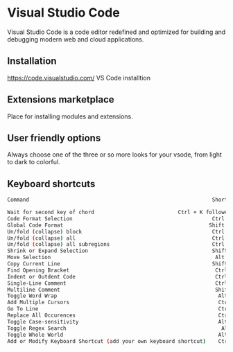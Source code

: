 # Visual Studio Code

Visual Studio Code is a code editor redefined and optimized for building and debugging modern web and cloud applications. 

## Installation

https://code.visualstudio.com/ VS Code installtion


## Extensions marketplace 
Place for installing modules and extensions.

## User friendly options
Always choose one of the three or so more looks for your vsode, from light to dark to colorful. 


## Keyboard shortcuts
```bash                      
Command	                                                          Shortcut

Wait for second key of chord	                       Ctrl + K followed by second key of chord
Code Format Selection                                             Ctrl + K + F
Global Code Format                                               Shift + Alt + F  
Un/fold (collapse) block	                                      Ctrl + Shift + [ or ]
Un/fold (collapse) all	                                          Ctrl + K + 0 or J
Un/fold (collapse) all subregions	                              Ctrl + K + [ or ]
Shrink or Expand Selection	                                      Shift + Alt + Arrow Keys
Move Selection	                                                   Alt + Arrow Keys
Copy Current Line	                                              Shift + Alt + Arrow Keys
Find Opening Bracket	                                           Ctrl + Shift + \
Indent or Outdent Code	                                           Ctrl + [ or ]
Single-Line Comment	                                               Ctrl + /
Multiline Comment	                                               Shift + Alt + A
Toggle Word Wrap	                                                Alt + Z
Add Multiple Cursors	                                            Ctrl + mouse click
Go To Line                                         	                Ctrl + G
Replace All Occurences	                                            Ctrl + Shift + L
Toggle Case-sensitivity	                                            Alt + C
Toggle Regex Search	                                                 Alt + R
Toggle Whole World	                                                Alt + W
Add or Modify Keyboard Shortcut (add your own keyboard shortcut)	Ctrl + K then S
